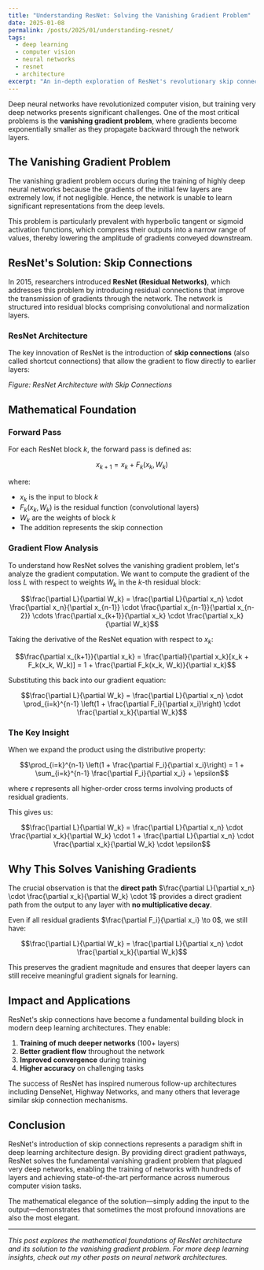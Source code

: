 ```yaml
---
title: "Understanding ResNet: Solving the Vanishing Gradient Problem"
date: 2025-01-08
permalink: /posts/2025/01/understanding-resnet/
tags:
  - deep learning
  - computer vision
  - neural networks
  - resnet
  - architecture
excerpt: "An in-depth exploration of ResNet's revolutionary skip connections and how they solve the vanishing gradient problem in deep neural networks."
---
```


Deep neural networks have revolutionized computer vision, but training very deep networks presents significant challenges. One of the most critical problems is the **vanishing gradient problem**, where gradients become exponentially smaller as they propagate backward through the network layers.

## The Vanishing Gradient Problem

The vanishing gradient problem occurs during the training of highly deep neural networks because the gradients of the initial few layers are extremely low, if not negligible. Hence, the network is unable to learn significant representations from the deep levels. 

This problem is particularly prevalent with hyperbolic tangent or sigmoid activation functions, which compress their outputs into a narrow range of values, thereby lowering the amplitude of gradients conveyed downstream.

## ResNet's Solution: Skip Connections

In 2015, researchers introduced **ResNet (Residual Networks)**, which addresses this problem by introducing residual connections that improve the transmission of gradients through the network. The network is structured into residual blocks comprising convolutional and normalization layers.

### ResNet Architecture

The key innovation of ResNet is the introduction of **skip connections** (also called shortcut connections) that allow the gradient to flow directly to earlier layers:

<script type="text/tikz">
\begin{tikzpicture}[node distance=2cm, auto, thick]
  % Define styles
  \tikzstyle{block} = [rectangle, draw, fill=blue!20, 
                      text width=1.2cm, text centered, rounded corners, minimum height=1cm]
  \tikzstyle{sum} = [draw, fill=blue!20, circle, minimum size=0.8cm]
  \tikzstyle{junction} = [draw, fill=black, circle, minimum size=0.15cm]
  
  % Main nodes
  \node [junction] (j0) at (0,0) {};
  \node [block, right of=j0] (F1) {$F_1$};
  \node [sum, right of=F1] (sum1) {$+$};
  \node [right of=sum1, node distance=1.5cm] (dots1) {$\cdots$};
  \node [junction, right of=dots1] (j1) {};
  \node [block, right of=j1] (Fk) {$F_k$};
  \node [sum, right of=Fk] (sumk) {$+$};
  
  % Input and output
  \coordinate [left of=j0, node distance=1.5cm] (input);
  \coordinate [right of=sumk, node distance=1.5cm] (output);
  
  % Main connections
  \draw [->] (input) -- node [above] {$x_0$} (j0);
  \draw [->] (j0) -- (F1);
  \draw [->] (F1) -- (sum1);
  \draw [->] (sum1) -- node [above] {$x_1$} (dots1);
  \draw [->] (dots1) -- (j1);
  \draw [->] (j1) -- (Fk);
  \draw [->] (Fk) -- (sumk);
  \draw [->] (sumk) -- node [above] {$x_k$} (output);
  
  % Skip connections
  \draw [->] (j0) to [out=-60, in=-120] (sum1);
  \draw [->] (j1) to [out=-60, in=-120] (sumk);
  
  % Labels
  \node [below of=F1, node distance=1.5cm] {Residual Block 1};
  \node [below of=Fk, node distance=1.5cm] {Residual Block k};
\end{tikzpicture}
</script>

*Figure: ResNet Architecture with Skip Connections*

## Mathematical Foundation

### Forward Pass

For each ResNet block $k$, the forward pass is defined as:

$$x_{k+1} = x_k + F_k(x_k, W_k)$$

where:
- $x_k$ is the input to block $k$
- $F_k(x_k, W_k)$ is the residual function (convolutional layers)
- $W_k$ are the weights of block $k$
- The addition represents the skip connection

### Gradient Flow Analysis

To understand how ResNet solves the vanishing gradient problem, let's analyze the gradient computation. We want to compute the gradient of the loss $L$ with respect to weights $W_k$ in the $k$-th residual block:

$$\frac{\partial L}{\partial W_k} = \frac{\partial L}{\partial x_n} \cdot \frac{\partial x_n}{\partial x_{n-1}} \cdot \frac{\partial x_{n-1}}{\partial x_{n-2}} \cdots \frac{\partial x_{k+1}}{\partial x_k} \cdot \frac{\partial x_k}{\partial W_k}$$

Taking the derivative of the ResNet equation with respect to $x_k$:

$$\frac{\partial x_{k+1}}{\partial x_k} = \frac{\partial}{\partial x_k}[x_k + F_k(x_k, W_k)] = 1 + \frac{\partial F_k(x_k, W_k)}{\partial x_k}$$

Substituting this back into our gradient equation:

$$\frac{\partial L}{\partial W_k} = \frac{\partial L}{\partial x_n} \cdot \prod_{i=k}^{n-1} \left(1 + \frac{\partial F_i}{\partial x_i}\right) \cdot \frac{\partial x_k}{\partial W_k}$$

### The Key Insight

When we expand the product using the distributive property:

$$\prod_{i=k}^{n-1} \left(1 + \frac{\partial F_i}{\partial x_i}\right) = 1 + \sum_{i=k}^{n-1} \frac{\partial F_i}{\partial x_i} + \epsilon$$

where $\epsilon$ represents all higher-order cross terms involving products of residual gradients.

This gives us:

$$\frac{\partial L}{\partial W_k} = \frac{\partial L}{\partial x_n} \cdot \frac{\partial x_k}{\partial W_k} \cdot 1 + \frac{\partial L}{\partial x_n} \cdot \frac{\partial x_k}{\partial W_k} \cdot \epsilon$$

## Why This Solves Vanishing Gradients

The crucial observation is that the **direct path** $\frac{\partial L}{\partial x_n} \cdot \frac{\partial x_k}{\partial W_k} \cdot 1$ provides a direct gradient path from the output to any layer with **no multiplicative decay**.

Even if all residual gradients $\frac{\partial F_i}{\partial x_i} \to 0$, we still have:

$$\frac{\partial L}{\partial W_k} = \frac{\partial L}{\partial x_n} \cdot \frac{\partial x_k}{\partial W_k}$$

This preserves the gradient magnitude and ensures that deeper layers can still receive meaningful gradient signals for learning.

## Impact and Applications

ResNet's skip connections have become a fundamental building block in modern deep learning architectures. They enable:

1. **Training of much deeper networks** (100+ layers)
2. **Better gradient flow** throughout the network
3. **Improved convergence** during training
4. **Higher accuracy** on challenging tasks

The success of ResNet has inspired numerous follow-up architectures including DenseNet, Highway Networks, and many others that leverage similar skip connection mechanisms.

## Conclusion

ResNet's introduction of skip connections represents a paradigm shift in deep learning architecture design. By providing direct gradient pathways, ResNet solves the fundamental vanishing gradient problem that plagued very deep networks, enabling the training of networks with hundreds of layers and achieving state-of-the-art performance across numerous computer vision tasks.

The mathematical elegance of the solution—simply adding the input to the output—demonstrates that sometimes the most profound innovations are also the most elegant.

---

*This post explores the mathematical foundations of ResNet architecture and its solution to the vanishing gradient problem. For more deep learning insights, check out my other posts on neural network architectures.*